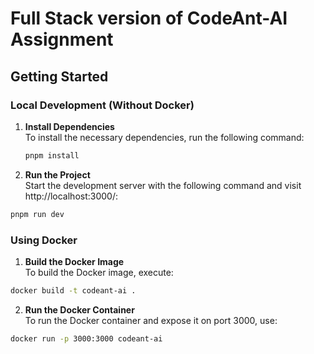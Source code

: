 # Full Stack version of  CodeAnt-AI Assignment

## Getting Started

### Local Development (Without Docker)

1. **Install Dependencies**  
   To install the necessary dependencies, run the following command:
   ```bash
   pnpm install

2. **Run the Project**  
Start the development server with the following command and visit http://localhost:3000/:
```bash
pnpm run dev
```

### Using Docker

1. **Build the Docker Image**  
To build the Docker image, execute:
```bash
docker build -t codeant-ai .
```

2. **Run the Docker Container**  
To run the Docker container and expose it on port 3000, use:
```bash
docker run -p 3000:3000 codeant-ai
```
